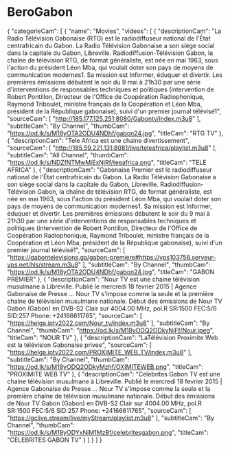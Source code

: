 # BeroGabon
{
"categorieCam": [
{
"name": "Movies",
"videos": [
{
"descriptionCam": "La Radio Télévision Gabonaise (RTG) est le radiodiffuseur national de l'État centrafricain du Gabon. La Radio Télévision Gabonaise a son siège social dans la capitale du Gabon, Libreville. Radiodiffusion-Télévision Gabon, la chaîne de télévision RTG, de format généraliste, est née en mai 1963, sous l'action du président Léon Mba, qui voulait doter son pays de moyens de communication modernes1. Sa mission est Informer, éduquer et divertir. Les premières émissions débutent le soir du 9 mai à 21h30 par une série d'interventions de responsables techniques et politiques (intervention de Robert Pontillon, Directeur de l'Office de Coopération Radiophonique, Raymond Triboulet, ministre français de la Coopération et Léon Mba, président de la République gabonaise), suivi d'un premier journal télévisé1",
"sourceCam": [
"http://185.177.125.251:8080/Gabontv/index.m3u8"
],
"subtitleCam": "By Channel",
"thumbCam": "https://od.lk/s/M18yOTA2ODU4NDhf/gabon24.jpg",
"titleCam": "RTG TV"
},
{
"descriptionCam": "Tele Africa est une chaine divertissement",
"sourceCam": [
"http://185.59.221.131:8081/live/teleafrica/playlist.m3u8"
],
"subtitleCam": "All Channel",
"thumbCam": "https://od.lk/s/NDZfNTMwMjExNjRf/teeafrica.png",
"titleCam": "TELE AFRICA"
},
{
"descriptionCam": "Gabonaise Premier est le radiodiffuseur national de l'État centrafricain du Gabon. La Radio Télévision Gabonaise a son siège social dans la capitale du Gabon, Libreville. Radiodiffusion-Télévision Gabon, la chaîne de télévision RTG, de format généraliste, est née en mai 1963, sous l'action du président Léon Mba, qui voulait doter son pays de moyens de communication modernes1. Sa mission est Informer, éduquer et divertir. Les premières émissions débutent le soir du 9 mai à 21h30 par une série d'interventions de responsables techniques et politiques (intervention de Robert Pontillon, Directeur de l'Office de Coopération Radiophonique, Raymond Triboulet, ministre français de la Coopération et Léon Mba, président de la République gabonaise), suivi d'un premier journal télévisé1",
"sourceCam": [
"https://gabontelevisions.ga/gabon-premiere#https://vps103758.serveur-vps.net/hls/stream.m3u8"
],
"subtitleCam": "By Channel",
"thumbCam": "https://od.lk/s/M18yOTA2ODU4NDhf/gabon24.jpg",
"titleCam": "GABON PREMIER"
},
{
"descriptionCam": "Nour TV est une chaine télévision musulmane à Libreville. Publié le mercredi 18 fevrier 2015 | Agence Gabonaise de Presse ... Nour TV s'impose comme la seule et la première chaîne de télévision musulmane nationale. Début des émissions de Nour TV Gabon (Gabon) en DVB-S2 Clair sur 4004.00 MHz, pol.R SR:1500 FEC:5/6 SID:257 Phone: +24166611765",
"sourceCam": [
"https://helga.iptv2022.com/Nour_tv/index.m3u8"
],
"subtitleCam": "By Channel",
"thumbCam": "https://od.lk/s/M18yODQ2ODkyNjFf/Nour.jpeg",
"titleCam": "NOUR TV"
},
{
"descriptionCam": "LaTélévision Proximite Web est la télévision Gabonaise privee",
"sourceCam": [
"https://helga.iptv2022.com/PROXIMITE_WEB_TV/index.m3u8"
],
"subtitleCam": "By Channel",
"thumbCam": "https://od.lk/s/M18yODQ2ODkyMzhf/OXIMITEWEB.png",
"titleCam": "PROXIMITE WEB TV"
},
{
"descriptionCam": "Celebrites Gabon TV est une chaine télévision musulmane à Libreville. Publié le mercredi 18 fevrier 2015 | Agence Gabonaise de Presse ... Nour TV s'impose comme la seule et la première chaîne de télévision musulmane nationale. Début des émissions de Nour TV Gabon (Gabon) en DVB-S2 Clair sur 4004.00 MHz, pol.R SR:1500 FEC:5/6 SID:257 Phone: +24166611765",
"sourceCam": [
"https://gclive.stream/live/myStream/playlist.m3u8"
],
"subtitleCam": "By Channel",
"thumbCam": "https://od.lk/s/M18yODYxNjM1MzBf/celebritesgabon.png",
"titleCam": "CELEBRITES GABON TV"
}
]
}
]
}
